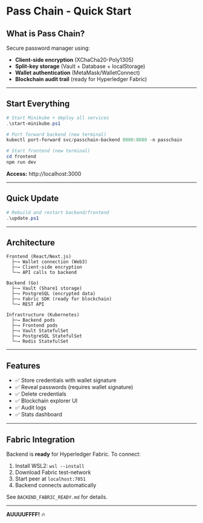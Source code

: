 # Pass Chain - Quick Start

## What is Pass Chain?

Secure password manager using:
- **Client-side encryption** (XChaCha20-Poly1305)
- **Split-key storage** (Vault + Database + localStorage)
- **Wallet authentication** (MetaMask/WalletConnect)
- **Blockchain audit trail** (ready for Hyperledger Fabric)

---

## Start Everything

```powershell
# Start Minikube + deploy all services
.\start-minikube.ps1

# Port forward backend (new terminal)
kubectl port-forward svc/passchain-backend 8080:8080 -n passchain

# Start frontend (new terminal)
cd frontend
npm run dev
```

**Access:** http://localhost:3000

---

## Quick Update

```powershell
# Rebuild and restart backend/frontend
.\update.ps1
```

---

## Architecture

```
Frontend (React/Next.js)
  ├─→ Wallet connection (Web3)
  ├─→ Client-side encryption
  └─→ API calls to backend

Backend (Go)
  ├─→ Vault (Share1 storage)
  ├─→ PostgreSQL (encrypted data)
  ├─→ Fabric SDK (ready for blockchain)
  └─→ REST API

Infrastructure (Kubernetes)
  ├─→ Backend pods
  ├─→ Frontend pods
  ├─→ Vault StatefulSet
  ├─→ PostgreSQL StatefulSet
  └─→ Redis StatefulSet
```

---

## Features

- ✅ Store credentials with wallet signature
- ✅ Reveal passwords (requires wallet signature)
- ✅ Delete credentials  
- ✅ Blockchain explorer UI
- ✅ Audit logs
- ✅ Stats dashboard

---

## Fabric Integration

Backend is **ready** for Hyperledger Fabric. To connect:

1. Install WSL2: `wsl --install`
2. Download Fabric test-network
3. Start peer at `localhost:7051`
4. Backend connects automatically

See `BACKEND_FABRIC_READY.md` for details.

---

**AUUUUFFFF!** 🔥
